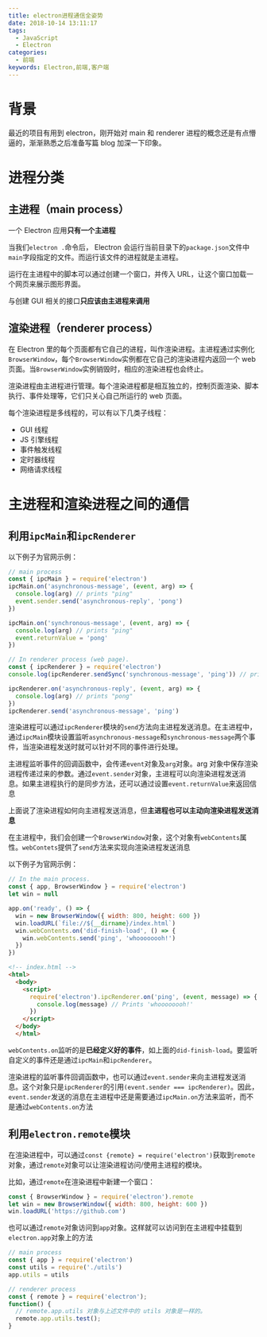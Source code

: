 ```yaml
---
title: electron进程通信全姿势
date: 2018-10-14 13:11:17
tags:
  - JavaScript
  - Electron
categories:
  - 前端
keywords: Electron,前端,客户端
---
```


# 背景

最近的项目有用到 electron，刚开始对 main 和 renderer 进程的概念还是有点懵逼的，渐渐熟悉之后准备写篇 blog 加深一下印象。

# 进程分类

## 主进程（main process）

一个 Electron 应用**只有一个主进程**

当我们`electron .`命令后， Electron 会运行当前目录下的`package.json`文件中`main`字段指定的文件。而运行该文件的进程就是主进程。

运行在主进程中的脚本可以通过创建一个窗口，并传入 URL，让这个窗口加载一个网页来展示图形界面。

与创建 GUI 相关的接口**只应该由主进程来调用**

## 渲染进程（renderer process）

在 Electron 里的每个页面都有它自己的进程，叫作渲染进程。主进程通过实例化 `BrowserWindow`，每个`BrowserWindow`实例都在它自己的渲染进程内返回一个 web 页面。当`BrowserWindow`实例销毁时，相应的渲染进程也会终止。

渲染进程由主进程进行管理。每个渲染进程都是相互独立的，控制页面渲染、脚本执行、事件处理等，它们只关心自己所运行的 web 页面。

每个渲染进程是多线程的，可以有以下几类子线程：

- GUI 线程
- JS 引擎线程
- 事件触发线程
- 定时器线程
- 网络请求线程

<!--more-->

# 主进程和渲染进程之间的通信

## 利用`ipcMain`和`ipcRenderer`

以下例子为官网示例：

```javascript
// main process
const { ipcMain } = require('electron')
ipcMain.on('asynchronous-message', (event, arg) => {
  console.log(arg) // prints "ping"
  event.sender.send('asynchronous-reply', 'pong')
})

ipcMain.on('synchronous-message', (event, arg) => {
  console.log(arg) // prints "ping"
  event.returnValue = 'pong'
})
```

```javascript
// In renderer process (web page).
const { ipcRenderer } = require('electron')
console.log(ipcRenderer.sendSync('synchronous-message', 'ping')) // prints "pong"

ipcRenderer.on('asynchronous-reply', (event, arg) => {
  console.log(arg) // prints "pong"
})
ipcRenderer.send('asynchronous-message', 'ping')
```

渲染进程可以通过`ipcRenderer`模块的`send`方法向主进程发送消息。在主进程中，通过`ipcMain`模块设置监听`asynchronous-message`和`synchronous-message`两个事件，当渲染进程发送时就可以针对不同的事件进行处理。

主进程监听事件的回调函数中，会传递`event`对象及`arg`对象。arg 对象中保存渲染进程传递过来的参数。通过`event.sender`对象，主进程可以向渲染进程发送消息。如果主进程执行的是同步方法，还可以通过设置`event.returnValue`来返回信息

上面说了渲染进程如何向主进程发送消息，但**主进程也可以主动向渲染进程发送消息**

在主进程中，我们会创建一个`BrowserWindow`对象，这个对象有`webContents`属性。`webContets`提供了`send`方法来实现向渲染进程发送消息

以下例子为官网示例：

```javascript
// In the main process.
const { app, BrowserWindow } = require('electron')
let win = null

app.on('ready', () => {
  win = new BrowserWindow({ width: 800, height: 600 })
  win.loadURL(`file://${__dirname}/index.html`)
  win.webContents.on('did-finish-load', () => {
    win.webContents.send('ping', 'whoooooooh!')
  })
})
```

```html
<!-- index.html -->
<html>
  <body>
    <script>
      require('electron').ipcRenderer.on('ping', (event, message) => {
        console.log(message) // Prints 'whoooooooh!'
      })
    </script>
  </body>
  </html>
```

`webContents.on`监听的是**已经定义好的事件**，如上面的`did-finish-load`。要监听自定义的事件还是通过`ipcMain`和`ipcRenderer`。

渲染进程的监听事件回调函数中，也可以通过`event.sender`来向主进程发送消息。这个对象只是`ipcRenderer`的引用`(event.sender === ipcRenderer)`。因此，`event.sender`发送的消息在主进程中还是需要通过`ipcMain.on`方法来监听，而不是通过`webContents.on`方法

## 利用`electron.remote`模块

在渲染进程中，可以通过`const {remote} = require('electron')`获取到`remote`对象，通过`remote`对象可以让渲染进程访问/使用主进程的模块。

比如，通过`remote`在渲染进程中新建一个窗口：

```javascript
const { BrowserWindow } = require('electron').remote
let win = new BrowserWindow({ width: 800, height: 600 })
win.loadURL('https://github.com')
```

也可以通过`remote`对象访问到`app`对象。这样就可以访问到在主进程中挂载到`electron.app`对象上的方法

```javascript
// main process
const { app } = require('electron')
const utils = require('./utils')
app.utils = utils
```

```javascript
// renderer process
const { remote } = require('electron');
function() {
  // remote.app.utils 对象与上述文件中的 utils 对象是一样的。
  remote.app.utils.test();
}
```

